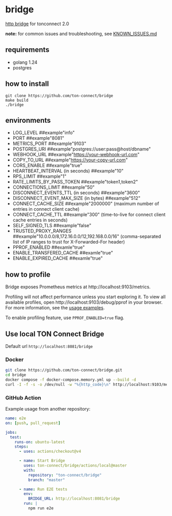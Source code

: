 # bridge
[http bridge](https://github.com/ton-connect/docs/blob/main/bridge.md) for tonconnect 2.0

**note:** for common issues and troubleshooting, see [KNOWN_ISSUES.md](KNOWN_ISSUES.md)

## requirements
- golang 1.24
- postgres

## how to  install

```
git clone https://github.com/ton-connect/bridge
make build
./bridge
```

## environments
- LOG_LEVEL ##example"info"
- PORT ##example"8081"
- METRICS_PORT ##example"9103"
- POSTGRES_URI ##example"postgres://user:pass@host/dbname"
- WEBHOOK_URL ##example"https://your-webhook-url.com"
- COPY_TO_URL ##example"https://your-copy-url.com"
- CORS_ENABLE ##example"true"
- HEARTBEAT_INTERVAL (in seconds) ##example"10"
- RPS_LIMIT ##example"1"
- RATE_LIMITS_BY_PASS_TOKEN ##example"token1,token2"
- CONNECTIONS_LIMIT ##example"50"
- DISCONNECT_EVENTS_TTL (in seconds) ##example"3600"
- DISCONNECT_EVENT_MAX_SIZE (in bytes) ##example"512"
- CONNECT_CACHE_SIZE ##example"2000000" (maximum number of entries in connect client cache)
- CONNECT_CACHE_TTL ##example"300" (time-to-live for connect client cache entries in seconds)
- SELF_SIGNED_TLS ##example"false"
- TRUSTED_PROXY_RANGES ##example"10.0.0.0/8,172.16.0.0/12,192.168.0.0/16" (comma-separated list of IP ranges to trust for X-Forwarded-For header)
- PPROF_ENABLED ##examle"true"
- ENABLE_TRANSFERED_CACHE ##examle"true"
- ENABLE_EXPIRED_CACHE ##examle"true"

## how to profile

Bridge exposes Prometheus metrics at http://localhost:9103/metrics.

Profiling will not affect performance unless you start exploring it. To view all available profiles, open http://localhost:9103/debug/pprof in your browser. For more information, see the [usage examples](https://pkg.go.dev/net/http/pprof/#hdr-Usage_examples).

To enable profiling feature, use `PPROF_ENABLED=true` flag.

## Use local TON Connect Bridge

Default url `http://localhost:8081/bridge`

### Docker

```bash
git clone https://github.com/ton-connect/bridge.git
cd bridge
docker compose -f docker-compose.memory.yml up --build -d
curl -I -f -s -o /dev/null -w "%{http_code}\n" http://localhost:9103/metrics
```

### GitHub Action

Example usage from another repository:

```yaml
name: e2e
on: [push, pull_request]

jobs:
  test:
    runs-on: ubuntu-latest
    steps:
      - uses: actions/checkout@v4

      - name: Start Bridge
        uses: ton-connect/bridge/actions/local@master
        with:
          repository: "ton-connect/bridge"
          branch: "master"

      - name: Run E2E tests
        env:
          BRIDGE_URL: http://localhost:8081/bridge
        run: |
          npm run e2e
```
